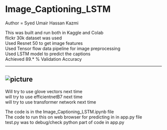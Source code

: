 # Image_Captioning_LSTM
 
 Author =  Syed Umair Hassan Kazmi
 
This was built and run both in Kaggle and Colab   
flickr 30k dataset was used   
Used Resnet 50 to get image features     
Used Tensor flow data pipeline for image preprocessing    
Used LSTM model to predict the captions    
Achieved 89.* % Validation Accuracy   


-----------------------
![picture](/../main/Picture/Capture1.png)
-----------------------

Will try to use glove vectors next time     
will try to use efficientnetB7 next time     
will try to use transformer network next time     

The code is in the Image_Captioning_LSTM.ipynb file    
The code to run this on web browser for predicting in in app.py file    
test.py was to debug/check python part of code in app.py
